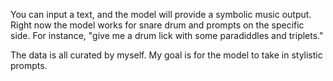 You can input a text, and the model will provide a symbolic music output. Right now the model works for snare drum and prompts on the specific side.
For instance, "give me a drum lick with some paradiddles and triplets." 

The data is all curated by myself. My goal is for the model to take in stylistic prompts. 

